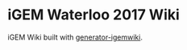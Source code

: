 # iGEM Waterloo 2017 Wiki

iGEM Wiki built with [generator-igemwiki](https://github.com/igemuoftATG/generator-igemwiki).

